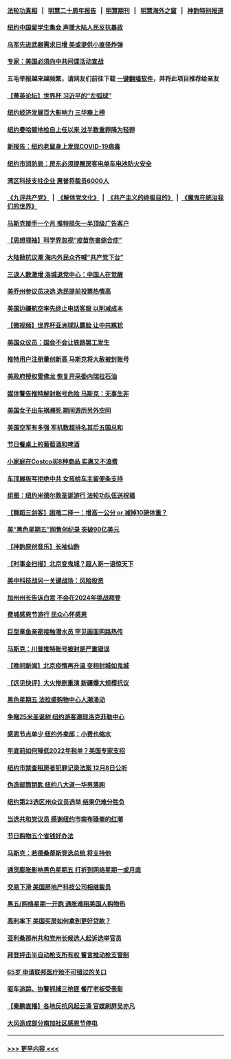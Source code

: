 #### [法轮功真相](https://github.com/gfw-breaker/truth/blob/master/README.md?t=0) &nbsp;&nbsp;|&nbsp;&nbsp; [明慧二十周年报告](https://github.com/gfw-breaker/mh-reports/blob/master/README.md?t=0) &nbsp;&nbsp;|&nbsp;&nbsp;[明慧期刊](https://github.com/gfw-breaker/mh-qikan) &nbsp;&nbsp;|&nbsp;&nbsp; [明慧海外之窗](https://github.com/gfw-breaker/mh-news/blob/master/README.md?t=0) &nbsp;&nbsp;|&nbsp;&nbsp; [神韵特别报道](https://github.com/gfw-breaker/mh-news/blob/master/shenyun.md?t=0)
#### [纽约中国留学生集会 声援大陆人民反抗暴政](../pages/nsc412/n13874420.md?t=11290201) 
#### [乌军先进武器需求日增 美或提供小直径炸弹](../pages/nsc412/n13874651.md?t=11290201) 
#### [专家：美国必须向中共间谍活动宣战](../pages/nsc412/n13874542.md?t=11290201) 
#### 五毛举报越来越频繁，请网友们前往下载 [一键翻墙软件](https://github.com/gfw-breaker/ssr-accounts)，并将此项目推荐给亲友
#### [【菁英论坛】世界杯 习近平的“左弧球”](../pages/nsc412/n13873833.md?t=11290201) 
#### [纽约经济发展百大影响力 三华裔上榜](../pages/nsc412/n13874378.md?t=11290201) 
#### [纽约曼哈顿地检自上任以来 过半数重罪降为轻罪](../pages/nsc412/n13874407.md?t=11290201) 
#### [新报告：纽约老鼠身上发现COVID-19病毒](../pages/nsc412/n13874373.md?t=11290201) 
#### [纽约市消防局：房东必须提醒房客电单车电池防火安全](../pages/nsc412/n13874409.md?t=11290201) 
#### [湾区科技支柱企业 惠普将裁员6000人](../pages/nsc412/n13874414.md?t=11290201) 
#### [《九评共产党》](https://github.com/begood0513/9ping.md/blob/master/README.md) &nbsp;|&nbsp; [《解体党文化》](../../../../jtdwh.md/blob/master/README.md)  &nbsp;|&nbsp; [《共产主义的终极目的》](../../../../gczydzjmd.md/blob/master/README.md) &nbsp;|&nbsp; [《魔鬼在统治我们的世界》](../../../../mgztzwmdsj.md/blob/master/README.md) 
#### [马斯克接手一个月 推特损失一半顶级广告客户](../pages/nsc412/n13874404.md?t=11290201) 
#### [【思想领袖】科学界忽视“疫苗伤害综合症”](../pages/nsc412/n13873292.md?t=11290201) 
#### [大陆掀抗议潮 海内外民众齐喊“共产党下台”](../pages/nsc412/n13874332.md?t=11290201) 
#### [三退人数激增 洛城退党中心：中国人在觉醒](../pages/nsc412/n13874224.md?t=11290201) 
#### [美乔州参议员决选 选民提前投票热情高](../pages/nsc412/n13874242.md?t=11290201) 
#### [美国边疆航空率先终止电话客服 以削减成本](../pages/nsc412/n13874272.md?t=11290201) 
#### [【微视频】世界杯亚洲球队露脸 让中共尴尬](../pages/nsc412/n13873919.md?t=11290201) 
#### [美国众议员：国会不会让铁路罢工发生](../pages/nsc412/n13874183.md?t=11290201) 
#### [推特用户注册量创新高 马斯克将大赦被封账号](../pages/nsc412/n13874179.md?t=11290201) 
#### [美政府授权雪佛龙 恢复开采委内瑞拉石油](../pages/nsc412/n13874152.md?t=11290201) 
#### [媒体警告推特解封账号危险 马斯克：无事生非](../pages/nsc412/n13873858.md?t=11290201) 
#### [美国女子出车祸濒死 期间游历另外空间](../pages/nsc412/n13873932.md?t=11290201) 
#### [美国空军有多强 军机数超排名其后五国总和](../pages/nsc412/n13870993.md?t=11290201) 
#### [节日餐桌上的葡萄酒和啤酒](../pages/nsc412/n13874004.md?t=11290201) 
#### [小家庭在Costco买8种商品 实惠又不浪费](../pages/nsc412/n13872006.md?t=11290201) 
#### [车顶展板写拒绝中共 女孩给车主留便条支持](../pages/nsc412/n13873849.md?t=11290201) 
#### [组图：纽约米德尔敦圣诞游行 法轮功队伍送祝福](../pages/nsc412/n13873877.md?t=11290201) 
#### [【舞蹈三剑客】困难二择一：增高一公分 or 减掉10磅体重？](../pages/nsc412/n13873838.md?t=11290201) 
#### [美“黑色星期五”网售创纪录 突破90亿美元](../pages/nsc412/n13873847.md?t=11290201) 
#### [【神韵原创音乐】长袖仙韵](../pages/nsc412/n13873828.md?t=11290201) 
#### [【时事金扫描】北京变鬼城？超人哥一语惊天下](../pages/nsc412/n13873715.md?t=11290201) 
#### [美中科技战另一关键战场：风险投资](../pages/nsc412/n13873321.md?t=11290201) 
#### [加州州长告诉白宫 不会在2024年挑战拜登](../pages/nsc412/n13873812.md?t=11290201) 
#### [费城感恩节游行 民众心怀感恩](../pages/nsc412/n13873729.md?t=11290201) 
#### [巨型章鱼亲密接触潜水员 罕见画面网路热传](../pages/nsc412/n13873492.md?t=11290201) 
#### [马斯克：川普推特账号被封是严重错误](../pages/nsc412/n13873622.md?t=11290201) 
#### [【晚间新闻】北京疫情再升温 变相封城如鬼城](../pages/nsc412/n13873490.md?t=11290201) 
#### [【远见快评】大火惨剧重演 新疆爆大规模抗议](../pages/nsc412/n13873301.md?t=11290201) 
#### [黑色星期五 法拉盛购物中心人潮涌动](../pages/nsc412/n13873387.md?t=11290201) 
#### [争睹25米圣诞树 纽约游客潮现洛克菲勒中心](../pages/nsc412/n13873393.md?t=11290201) 
#### [感恩节点单少 纽约外卖郎：小费也缩水](../pages/nsc412/n13873392.md?t=11290201) 
#### [年底前如何降低2022年税单？美国专家支招](../pages/nsc412/n13873314.md?t=11290201) 
#### [纽约市禁查租房者犯罪记录法案 12月8日公听](../pages/nsc412/n13873402.md?t=11290201) 
#### [伪造邮筒钥匙 纽约八大道一华男落网](../pages/nsc412/n13873428.md?t=11290201) 
#### [纽约第23选区州众议员选举 结果仍难分胜负](../pages/nsc412/n13873433.md?t=11290201) 
#### [当选共和党议员 感谢纽约市南布碌崙的红潮](../pages/nsc412/n13873426.md?t=11290201) 
#### [节日购物五个省钱好办法](../pages/nsc412/n13873400.md?t=11290201) 
#### [马斯克：若德桑蒂斯竞选总统 将支持他](../pages/nsc412/n13873416.md?t=11290201) 
#### [通货膨胀影响黑色星期五 打折到网络星期一或月底](../pages/nsc412/n13873384.md?t=11290201) 
#### [交易下滑 美国房地产科技公司相继裁员](../pages/nsc412/n13873382.md?t=11290201) 
#### [黑五/网络星期一开跑 通胀难阻美国人购物热](../pages/nsc412/n13873366.md?t=11290201) 
#### [高利率下 美国买房如何拿到更好贷款？](../pages/nsc412/n13873361.md?t=11290201) 
#### [亚利桑那州共和党州长候选人起诉选举官员](../pages/nsc412/n13873295.md?t=11290201) 
#### [拜登抨击半自动枪支所有权 誓言推动枪支管制](../pages/nsc412/n13873289.md?t=11290201) 
#### [65岁 申请联邦医疗险不可错过的关口](../pages/nsc412/n13873324.md?t=11290201) 
#### [驱车追踪、协警抓捕三抢匪 餐厅老板受表彰](../pages/nsc412/n13873316.md?t=11290201) 
#### [【秦鹏直播】各地反抗风起云涌 官媒刷屏吴亦凡](../pages/nsc412/n13873296.md?t=11290201) 
#### [大风造成部分南加社区感恩节停电](../pages/nsc412/n13873307.md?t=11290201) 

----
#### [ >>> 更早内容 <<< ](../indexes/nsc412-earlier.md)
